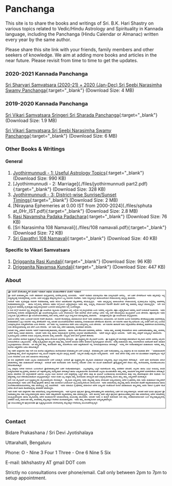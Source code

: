 # Panchanga

This site is to share the books and writings of Sri. B.K. Hari Shastry on various topics related to Vedic/Hindu Astrology and Spirituality in Kannada language, including the Panchanga (Hindu Calendar or Almanac) written every year by the same author.

Please share this site link with your friends, family members and other seekers of knowledge. We aim at adding more books and articles in the near future. Please revisit from time to time to get the updates.

### 2020-2021 Kannada Panchanga
[Sri Sharvari Samvatsara (2020-21) + 2020 (Jan-Dec) Sri Seebi Narasimha Swamy Panchanga](./files/sharvari_muhurtha_panchanga.pdf){:target="_blank"} (Download Size: 4 MB)

### 2019-2020 Kannada Panchanga

[Sri Vikari Samvatsara Sringeri Sri Sharada Panchanga](./files/vikari_sringeri_panchanga.pdf){:target="_blank"} (Download Size: 1.9 MB)

[Sri Vikari Samvatsara Sri Seebi Narasimha Swamy Panchanga](./files/sheebi_pan.pdf){:target="_blank"} (Download Size: 6 MB)


### Other Books & Writings

#### General
1. [Jyothirmunnudi - 1: Useful Astrology Topics](./files/jyothirmunnudi_part1.pdf){:target="_blank"} (Download Size: 990 KB)
2. [Jyothirmunnudi - 2: Marriage](./files/jyothirmunnudi part2.pdf){:target="_blank"} (Download Size: 328 KB)
3. [Jyothirmunnudi - 3: District-wise Sunrise/Sunset Timings](./files/jyothirmunnudi_part_3_A5.pdf){:target="_blank"} (Download Size: 2 MB)
4. [Nirayana Ephemeries at 0.00 IST from 2000-2024](./files/sphuta at_0Hr_IST.pdf){:target="_blank"} (Download Size: 2.8 MB)
5. [Rasi Navamsha Padaka Padachara](./files/NEW_raSI_Navamsha_padaka_PADACHARA.pdf){:target="_blank"} (Download Size: 76 KB)
6. [Sri Narasimha 108 Namavali](./files/108 namavali.pdf){:target="_blank"} (Download Size: 72 KB)
7. [Sri Gayathri 108 Namavali](./files/gayatri_saptarshi_108.pdf){:target="_blank"} (Download Size: 40 KB)



#### Specific to Vikari Samvatsara

1. [Drigganita Rasi Kundali](./files/RASI_vikari.pdf){:target="_blank"} (Download Size: 96 KB)
2. [Drigganita Navamsa Kundali](./files/NAVAMSA_vikari.pdf){:target="_blank"} (Download Size: 447 KB)

### About
![Image](about.png)

### Contact

Bidare Prakashana / Sri Devi Jyotishalaya

Uttarahalli, Bengaluru

Phone: O - Nine 3 Four 1 Three - One 6 Nine 5 Six

E-mail: bkhshastry AT gmail DOT com

Strictly no consultations over phone/email. Call only between 2pm to 7pm to setup appointment.
